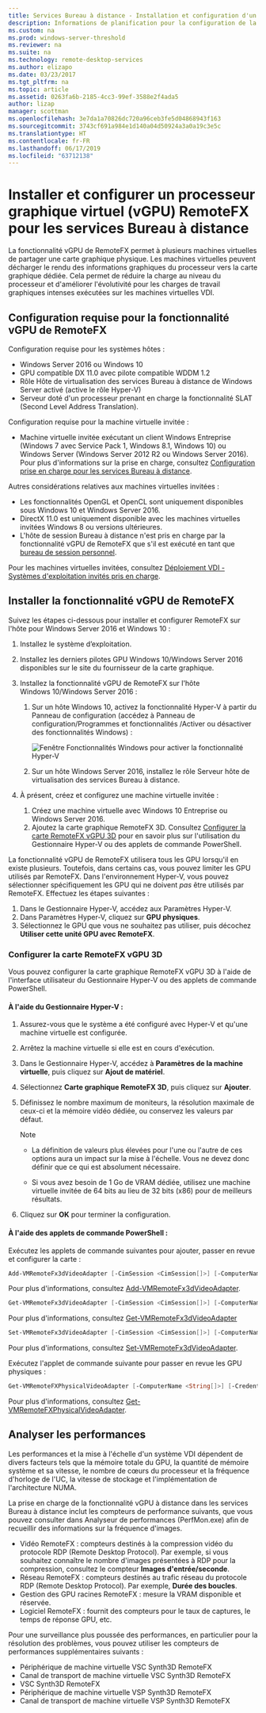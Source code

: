 ```yaml
---
title: Services Bureau à distance - Installation et configuration d'un processeur graphique virtuel (vGPU) RemoteFX
description: Informations de planification pour la configuration de la virtualisation graphique du processeur graphique virtuel (vGPU) RemoteFX.
ms.custom: na
ms.prod: windows-server-threshold
ms.reviewer: na
ms.suite: na
ms.technology: remote-desktop-services
ms.author: elizapo
ms.date: 03/23/2017
ms.tgt_pltfrm: na
ms.topic: article
ms.assetid: 0263fa6b-2185-4cc3-99ef-3588e2f4ada5
author: lizap
manager: scottman
ms.openlocfilehash: 3e7da1a70826dc720a96ceb3fe5d04868943f163
ms.sourcegitcommit: 3743cf691a984e1d140a04d50924a3a0a19c3e5c
ms.translationtype: HT
ms.contentlocale: fr-FR
ms.lasthandoff: 06/17/2019
ms.locfileid: "63712138"
---
```

# <a name="set-up-and-configure-remotefx-vgpu-for-remote-desktop-services"></a>Installer et configurer un processeur graphique virtuel (vGPU) RemoteFX pour les services Bureau à distance


La fonctionnalité vGPU de RemoteFX permet à plusieurs machines virtuelles de partager une carte graphique physique. Les machines virtuelles peuvent décharger le rendu des informations graphiques du processeur vers la carte graphique dédiée. Cela permet de réduire la charge au niveau du processeur et d'améliorer l'évolutivité pour les charges de travail graphiques intenses exécutées sur les machines virtuelles VDI. 

## <a name="remotefx-vgpu-requirements"></a>Configuration requise pour la fonctionnalité vGPU de RemoteFX

Configuration requise pour les systèmes hôtes : 

- Windows Server 2016 ou Windows 10
- GPU compatible DX 11.0 avec pilote compatible WDDM 1.2 
- Rôle Hôte de virtualisation des services Bureau à distance de Windows Server activé (active le rôle Hyper-V) 
- Serveur doté d'un processeur prenant en charge la fonctionnalité SLAT (Second Level Address Translation). 

Configuration requise pour la machine virtuelle invitée :

- Machine virtuelle invitée exécutant un client Windows Entreprise (Windows 7 avec Service Pack 1, Windows 8.1, Windows 10) ou Windows Server (Windows Server 2012 R2 ou Windows Server 2016). Pour plus d'informations sur la prise en charge, consultez [Configuration prise en charge pour les services Bureau à distance](rds-supported-config.md).

Autres considérations relatives aux machines virtuelles invitées :

- Les fonctionnalités OpenGL et OpenCL sont uniquement disponibles sous Windows 10 et Windows Server 2016.  
- DirectX 11.0 est uniquement disponible avec les machines virtuelles invitées Windows 8 ou versions ultérieures. 
- L'hôte de session Bureau à distance n'est pris en charge par la fonctionnalité vGPU de RemoteFX que s'il est exécuté en tant que [bureau de session personnel](rds-personal-session-desktops.md).

Pour les machines virtuelles invitées, consultez [Déploiement VDI - Systèmes d'exploitation invités pris en charge](rds-supported-config.md#vdi-deployment--supported-guest-oss).

## <a name="install-remotefx-vgpu"></a>Installer la fonctionnalité vGPU de RemoteFX

Suivez les étapes ci-dessous pour installer et configurer RemoteFX sur l'hôte pour Windows Server 2016 et Windows 10 :

1. Installez le système d’exploitation.
2. Installez les derniers pilotes GPU Windows 10/Windows Server 2016 disponibles sur le site du fournisseur de la carte graphique.
3. Installez la fonctionnalité vGPU de RemoteFX sur l'hôte Windows 10/Windows Server 2016 :
   1. Sur un hôte Windows 10, activez la fonctionnalité Hyper-V à partir du Panneau de configuration (accédez à Panneau de configuration/Programmes et fonctionnalités /Activer ou désactiver des fonctionnalités Windows) :

      ![Fenêtre Fonctionnalités Windows pour activer la fonctionnalité Hyper-V](media/rds-hyperv-settings.png)

   2. Sur un hôte Windows Server 2016, installez le rôle Serveur hôte de virtualisation des services Bureau à distance.
   

4. À présent, créez et configurez une machine virtuelle invitée :
   1. Créez une machine virtuelle avec Windows 10 Entreprise ou Windows Server 2016.
   2. Ajoutez la carte graphique RemoteFX 3D. Consultez [Configurer la carte RemoteFX vGPU 3D](#configure-the-remotefx-vgpu-3d-adapter) pour en savoir plus sur l'utilisation du Gestionnaire Hyper-V ou des applets de commande PowerShell. 

La fonctionnalité vGPU de RemoteFX utilisera tous les GPU lorsqu'il en existe plusieurs. Toutefois, dans certains cas, vous pouvez limiter les GPU utilisés par RemoteFX. Dans l'environnement Hyper-V, vous pouvez sélectionner spécifiquement les GPU qui ne doivent *pas* être utilisés par RemoteFX. Effectuez les étapes suivantes : 

   1. Dans le Gestionnaire Hyper-V, accédez aux Paramètres Hyper-V.
   2. Dans Paramètres Hyper-V, cliquez sur **GPU physiques**.
   3. Sélectionnez le GPU que vous ne souhaitez pas utiliser, puis décochez **Utiliser cette unité GPU avec RemoteFX**.


### <a name="configure-the-remotefx-vgpu-3d-adapter"></a>Configurer la carte RemoteFX vGPU 3D
Vous pouvez configurer la carte graphique RemoteFX vGPU 3D à l'aide de l'interface utilisateur du Gestionnaire Hyper-V ou des applets de commande PowerShell. 

#### <a name="through-hyper-v-manager"></a>À l'aide du Gestionnaire Hyper-V :

1. Assurez-vous que le système a été configuré avec Hyper-V et qu'une machine virtuelle est configurée.  
2. Arrêtez la machine virtuelle si elle est en cours d'exécution. 
3. Dans le Gestionnaire Hyper-V, accédez à **Paramètres de la machine virtuelle**, puis cliquez sur **Ajout de matériel**.
4. Sélectionnez **Carte graphique RemoteFX 3D**, puis cliquez sur **Ajouter**. 
5. Définissez le nombre maximum de moniteurs, la résolution maximale de ceux-ci et la mémoire vidéo dédiée, ou conservez les valeurs par défaut.

   > [!NOTE]
   > - La définition de valeurs plus élevées pour l'une ou l'autre de ces options aura un impact sur la mise à l'échelle. Vous ne devez donc définir que ce qui est absolument nécessaire.
   >
   > - Si vous avez besoin de 1 Go de VRAM dédiée, utilisez une machine virtuelle invitée de 64 bits au lieu de 32 bits (x86) pour de meilleurs résultats.
6. Cliquez sur **OK** pour terminer la configuration.

#### <a name="with-powershell-cmdlets"></a>À l'aide des applets de commande PowerShell :

Exécutez les applets de commande suivantes pour ajouter, passer en revue et configurer la carte : 

```powershell
Add-VMRemoteFx3dVideoAdapter [-CimSession <CimSession[]>] [-ComputerName <String[]>] [-Credential <PSCredential[]>] [-VMName] <String[]> [-Passthru] [-WhatIf] [-Confirm] [<CommonParameters>]
```

Pour plus d'informations, consultez [Add-VMRemoteFx3dVideoAdapter](https://technet.microsoft.com/itpro/powershell/windows/hyper-v/add-vmremotefx3dvideoadapter).

```powershell
Get-VMRemoteFx3dVideoAdapter [-CimSession <CimSession[]>] [-ComputerName <String[]>]  [-Credential <PSCredential[]>] [-VMName] <String[]> [<CommonParameters>]
```

Pour plus d'informations, consultez [Get-VMRemoteFx3dVideoAdapter](https://technet.microsoft.com/itpro/powershell/windows/hyper-v/get-vmremotefx3dvideoadapter)

```powershell
Set-VMRemoteFx3dVideoAdapter [-CimSession <CimSession[]>] [-ComputerName <String[]>] [-Credential <PSCredential[]>] [-VMName] <String[]> [[-MonitorCount] <Byte>] [[-MaximumResolution] <String>] [[-VRAMSizeBytes] <UInt64>] [-Passthru] [-WhatIf] [-Confirm] [<CommonParameters>]
```

Pour plus d'informations, consultez [Set-VMRemoteFx3dVideoAdapter](https://technet.microsoft.com/itpro/powershell/windows/hyper-v/set-vmremotefx3dvideoadapter).

Exécutez l'applet de commande suivante pour passer en revue les GPU physiques :

```powershell
Get-VMRemoteFXPhysicalVideoAdapter [-ComputerName <String[]>] [-Credential <PSCredential[]>] [[-Name] <String[]>] [<CommonParameters>]  
```

Pour plus d'informations, consultez [Get-VMRemoteFXPhysicalVideoAdapter](https://technet.microsoft.com/itpro/powershell/windows/hyper-v/get-vmremotefxphysicalvideoadapter).

## <a name="monitor-performance"></a>Analyser les performances

Les performances et la mise à l'échelle d'un système VDI dépendent de divers facteurs tels que la mémoire totale du GPU, la quantité de mémoire système et sa vitesse, le nombre de cœurs du processeur et la fréquence d'horloge de l'UC, la vitesse de stockage et l'implémentation de l'architecture NUMA.

La prise en charge de la fonctionnalité vGPU à distance dans les services Bureau à distance inclut les compteurs de performance suivants, que vous pouvez consulter dans Analyseur de performances (PerfMon.exe) afin de recueillir des informations sur la fréquence d'images.

- Vidéo RemoteFX : compteurs destinés à la compression vidéo du protocole RDP (Remote Desktop Protocol). Par exemple, si vous souhaitez connaître le nombre d'images présentées à RDP pour la compression, consultez le compteur **Images d'entrée/seconde**.
- Réseau RemoteFX : compteurs destinés au trafic réseau du protocole RDP (Remote Desktop Protocol). Par exemple, **Durée des boucles**.
- Gestion des GPU racines RemoteFX : mesure la VRAM disponible et réservée.
- Logiciel RemoteFX : fournit des compteurs pour le taux de captures, le temps de réponse GPU, etc.

Pour une surveillance plus poussée des performances, en particulier pour la résolution des problèmes, vous pouvez utiliser les compteurs de performances supplémentaires suivants :

- Périphérique de machine virtuelle VSC Synth3D RemoteFX 
- Canal de transport de machine virtuelle VSC Synth3D RemoteFX 
- VSC Synth3D RemoteFX 
- Périphérique de machine virtuelle VSP Synth3D RemoteFX 
- Canal de transport de machine virtuelle VSP Synth3D RemoteFX
